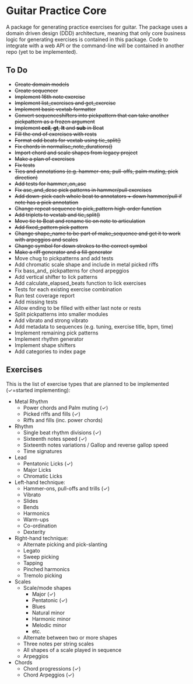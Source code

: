 # Guitar Practice Core

A package for generating practice exercises for guitar. The package uses a domain driven design (DDD) architecture, meaning that only core business logic for generating exercises is contained in this package. Code to integrate with a web API or the command-line will be contained in another repo (yet to be implemented).

## To Do

- ~~Create domain models~~
- ~~Create sequencer~~
- ~~Implement 16th note exercise~~
- ~~Implement list_exercises and get_exercise~~
- ~~Implement basic vextab formatter~~
- ~~Convert sequenceshifters into pickpattern that can take another pickpattern as a frozen argument~~
- ~~Implement __ceil__, __gt__, __lt__ and __sub__ in Beat~~
- ~~Fill the end of exercises with rests~~
- ~~Format odd beats for vextab using tie_split()~~
- ~~Fix chords in normalise_note_durations()~~
- ~~Import chord and scale shapes from legacy project~~
- ~~Make a plan of exercises~~ 
- ~~Fix tests~~
- ~~Ties and annotations (e.g. hammer-ons, pull-offs, palm muting, pick direction)~~
- ~~Add tests for hammer_on_asc~~
- ~~Fix asc_and_desc pick patterns in hammer/pull exercises~~
- ~~Add down-pick each whole beat to annotators + down hammer/pull if note has a pick annotation~~
- ~~Change repeat sequence to pick_pattern high-order function~~
- ~~Add triplets to vextab and tie_split()~~
- ~~Move tie to Beat and rename tie on note to articulation~~
- ~~Add fixed_pattern pick pattern~~
- ~~Change shape_name to be part of make_sequence and get it to work with arpeggios and scales~~
- ~~Change symbol for down strokes to the correct symbol~~
- ~~Make a riff generator and a fill generator~~
- Move chug to pickpatterns and add tests
- Add chromatic scale shape and include in metal picked riffs
- Fix bass_and_ pickpatterns for chord arpeggios
- Add vertical shifter to lick patterns
- Add calculate_elapsed_beats function to lick exercises 
- Tests for each existing exercise combination
- Run test coverage report
- Add missing tests
- Allow ending to be filled with either last note or rests
- Split pickpatterns into smaller modules
- Add vibrato and strong vibrato
- Add metadata to sequences (e.g. tuning, exercise title, bpm, time) 
- Implement remaining pick patterns
- Implement rhythm generator
- Implement shape shifters
- Add categories to index page

## Exercises

This is the list of exercise types that are planned to be implemented (✓=started implementing):

- Metal Rhythm
  - Power chords and Palm muting (✓)
  - Picked riffs and fills (✓)
  - Riffs and fills (inc. power chords)
- Rhythm
  - Single beat rhythm divisions (✓)
  - Sixteenth notes speed (✓)
  - Sixteenth notes variations / Gallop and reverse gallop speed
  - Time signatures
- Lead
  - Pentatonic Licks (✓)
  - Major Licks
  - Chromatic Licks
- Left-hand technique:
  - Hammer-ons, pull-offs and trills (✓)
  - Vibrato
  - Slides
  - Bends
  - Harmonics
  - Warm-ups
  - Co-ordination
  - Dexterity
- Right-hand technique:
  - Alternate picking and pick-slanting
  - Legato
  - Sweep picking
  - Tapping
  - Pinched harmonics
  - Tremolo picking
- Scales
  - Scale/mode shapes
    - Major (✓)
    - Pentatonic (✓)
    - Blues
    - Natural minor
    - Harmonic minor
    - Melodic minor
    - etc.
  - Alternate between two or more shapes
  - Three notes per string scales
  - All shapes of a scale played in sequence
  - Arpeggios
- Chords
  - Chord progressions (✓)
  - Chord Arpeggios (✓)
